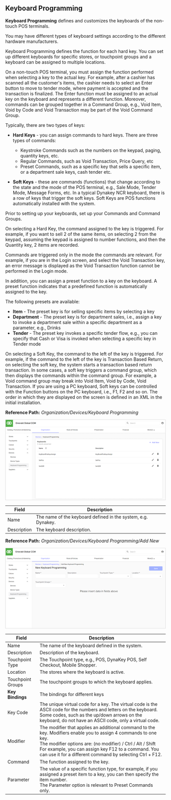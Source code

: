 ## Keyboard Programming

**Keyboard Programming** defines and customizes the keyboards of the non-touch POS terminals.

You may have different types of keyboard settings according to the different hardware manufacturers.

Keyboard Programming defines the function for each hard key. You can set up different keyboards for specific stores, or touchpoint groups and a keyboard can be assigned to multiple locations.

On a non-touch POS terminal, you must assign the function performed when selecting a key to the actual key. For example, after a cashier has scanned all the customer's items, the cashier needs to select an Enter button to move to tender mode, where payment is accepted and the transaction is finalized. The Enter function must be assigned to an actual key on the keyboard and represents a different function. Moreover, commands can be grouped together in a Command Group, e.g., Void Item, Void by Code and Void Transaction may be part of the Void Command Group.

Typically, there are two types of keys:

* **Hard Keys** - you can assign commands to hard keys. There are three types of commands:
     * Keystroke Commands such as the numbers on the keypad, paging, quantity keys, etc.
    * Regular Commands, such as Void Transaction, Price Query, etc
    * Preset Commands, such as a specific key that sells a specific item, or a department sale keys, cash tender etc.

* **Soft Keys** - these are commands (functions) that change according to the state and the mode of the POS terminal, e.g., Sale Mode, Tender Mode, Message Forms, etc. In a typical Dynakey NCR keyboard, there is a row of keys that trigger the soft keys.  Soft Keys are POS functions automatically installed with the system.

Prior to setting up your keyboards, set up your Commands and Command Groups.

On selecting a Hard Key, the command assigned to the key is triggered. For example, if you want to sell 2 of the same items, on selecting 2 from the keypad, assuming the keypad is assigned to number functions, and then the Quantity key, 2 items are recorded.

Commands are triggered only in the mode the commands are relevant. For example, if you are in the Login screen, and select the Void Transaction key, an error message is displayed as the Void Transaction function cannot be performed in the Login mode.  

In addition, you can assign a preset function to a key on the keyboard. A preset function indicates that a predefined function is automatically assigned to the key.

The following presets are available:

* **Item** - The preset key is for selling specific items by selecting a key
* **Department** - The preset key is for department sales, i.e., assign a key to invoke a department sale within a specific department as a parameter, e.g., Drinks
* **Tender** - The preset key invokes a specific tender flow, e.g., you can specify that Cash or Visa is invoked when selecting a specific key in Tender mode

On selecting a Soft Key, the command to the left of the key is triggered. For example, if the command to the left of the key is Transaction Based Return, on selecting the soft key, the system starts a transaction based return transaction. In some cases, a soft key triggers a command group, which then displays the commands within the command group. For example, a Void command group may break into Void Item, Void by Code, Void Transaction. If you are using a PC keyboard, Soft keys can be controlled with the Function buttons on the PC keyboard, i.e., F1, F2 and so on. The order in which they are displayed on the screen is defined in an XML in the initial installation.

**Reference Path:** *Organization/Devices/Keyboard Programming*

![Keyboard Programming Screen](/Images/KeyboardProgrammingScreen.png)

|**Field**|**Description**|
|---------|----------|
|Name|The name of the keyboard defined in the system, e.g. Dynakey.|
|Description|The keyboard description.|

**Reference Path:** *Organization/Devices/Keyboard Programming/Add New*

![Keyboard Programming Form](/Images/KeyboardProgrammingForm.png)

|**Field**|**Description**|
|---------|----------|
|Name|The name of the keyboard defined in the system.|
|Description|Description of the keyboard.|
|Touchpoint Type|The Touchpoint type, e.g., POS, DynaKey POS, Self Checkout, Mobile Shopper.|
|Location|The stores where the keyboard is active.|
|Touchpoint Groups|The touchpoint groups to which the keyboard applies.|
|**Key Bindings**|The bindings for different keys|
|Key Code|The unique virtual code for a key. The virtual code is the ASCII code for the numbers and letters on the keyboard. Some codes, such as the up/down arrows on the keyboard, do not have an ASCII code, only a virtual code.|
|Modifier|The modifier that applies an additional command to the key. Modifiers enable you to assign 4 commands to one key.<BR>The modifier options are: (no modifier) / Ctrl / Alt / Shift<BR>For example, you can assign key F12 to a command. You can use it for a different command by selecting Ctrl + F12.
|Command|The function assigned to the key.
|Parameter|The value of a specific function type, for example, if you assigned a preset item to a key, you can then specify the item number.<BR>The Parameter option is relevant to Preset Commands only.|